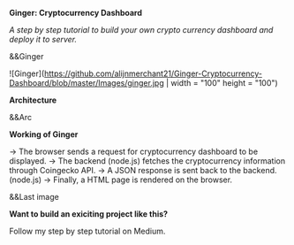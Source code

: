**Ginger: Cryptocurrency Dashboard**

*A step by step tutorial to build your own crypto currency dashboard and deploy it to server.*

&&Ginger

![Ginger](https://github.com/alijnmerchant21/Ginger-Cryptocurrency-Dashboard/blob/master/Images/ginger.jpg | width = "100" height = "100")


**Architecture**

&&Arc

**Working of Ginger**

→ The browser sends a request for cryptocurrency dashboard to be displayed.
→ The backend (node.js) fetches the cryptocurrency information through Coingecko API.
→ A JSON response is sent back to the backend. (node.js)
→ Finally, a HTML page is rendered on the browser.

&&Last image

**Want to build an exiciting project like this?** 

Follow my step by step tutorial on Medium.
